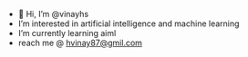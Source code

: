 - 👋 Hi, I’m @vinayhs
-  I’m interested in artificial intelligence and machine learning 
-  I’m currently learning aiml
- reach me @ hvinay87@gmil.com

